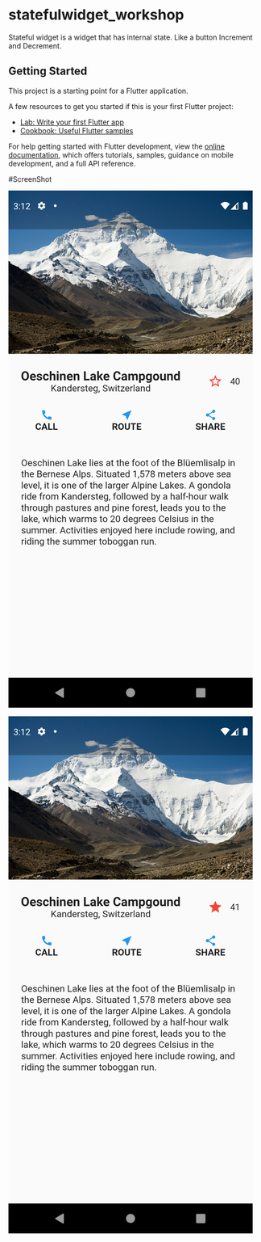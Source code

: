 # statefulwidget_workshop

Stateful widget is a widget that has internal state.
Like a button Increment and Decrement.

## Getting Started

This project is a starting point for a Flutter application.

A few resources to get you started if this is your first Flutter project:

- [Lab: Write your first Flutter app](https://docs.flutter.dev/get-started/codelab)
- [Cookbook: Useful Flutter samples](https://docs.flutter.dev/cookbook)

For help getting started with Flutter development, view the
[online documentation](https://docs.flutter.dev/), which offers tutorials,
samples, guidance on mobile development, and a full API reference.

#ScreenShot

![ScreenshotLikeButtonBefore](assets/images/Screenshot1.png)

![ScreenshotLikeButtonAfter](assets/images/Screenshot2.png)
